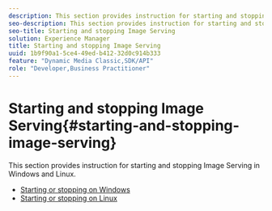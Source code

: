 ```yaml
---
description: This section provides instruction for starting and stopping Image Serving in Windows and Linux.
seo-description: This section provides instruction for starting and stopping Image Serving in Windows and Linux.
seo-title: Starting and stopping Image Serving
solution: Experience Manager
title: Starting and stopping Image Serving
uuid: 1b9f90a1-5ce4-49ed-b412-32d0c914b333
feature: "Dynamic Media Classic,SDK/API"
role: "Developer,Business Practitioner"
---
```


# Starting and stopping Image Serving{#starting-and-stopping-image-serving}

This section provides instruction for starting and stopping Image Serving in Windows and Linux.

* [Starting or stopping on Windows](t-startstop-windows.md)
* [Starting or stopping on Linux](t-startstop-linux.md)
